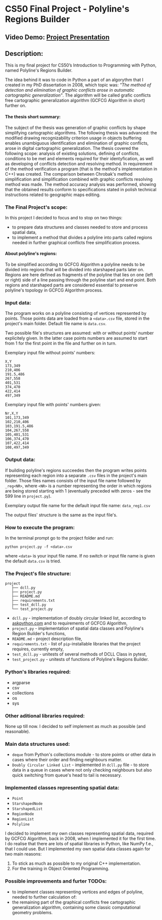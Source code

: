 # CS50 Final Project - Polyline's Regions Builder

## Video Demo:  [Project Presentation](https://youtu.be/_h4qazA1uL4)

## Description:
This is my final project for CS50’s Introduction to Programming with Python, named Polyline's Regions Builder.

The idea behind it was to code in Python a part of an algorythm that I created in my PhD dissertation in 2008, which topic was: *"The method of detection and elimination of graphic conflicts arose in automatic cartographic generalization"*. The algorithm will be called grafic conflicts free cartographic generalization algorithm (GCFCG Algorithm in short) further on.

#### The thesis short summary:
The subject of the thesis was generation of graphic conflicts by shape simplifying cartographic algorithms.
The following thesis was advanced: the modified drawing recognizability criterion usage in objects buffering enables unambiguous identification and elimination of graphic conflicts, arose in digital cartographic generalization.
The thesis covered the following scope: analysis of existing solutions, defining of conflicts, conditions to be met and elements required for their identyfication, as well as developing of conflicts detection and resolving method. In requirement of the method verification a program (that is the method's implementation in C++) was created. The comparison between Chrobak's method simplification and simplification combined with graphic conflicts resolving method was made. The method accuracy analysis was performed, showing that the obtained results conform to specifications stated in polish technical instructions related to geographic maps editing.

### The Final Project's scope:
In this project I decided to focus and to stop on two things:
- to prepare data structures and classes needed to store and process spatial data,
- to implement a method that divides a polyline into parts called regions needed in further graphical conflicts free simplification process.

#### About polyline's regions:
To be simplified according to GCFCG Algorithm a polyline needs to be divided into regions that will be divided into starshaped parts later on. Regions are here defined as fragments of the polyline that lies on one (left or right) side of a line passing through the polyline start and end point. Both regions and starshaped parts are considered essential to preserve polyline's topology in GCFCG Algorithm process.

### Input data:
The program works on a polyline consisting of vertices represented by points. Those points data are loaded from a `<data>.csv` file, stored in the project's main folder. Default file name is `data.csv`.

Two possible file's structures are assumed: with or without points' number explicitely given. In the latter case points numbers are assumed to start from 1 for the first point in the file and further on in turn.

Exemplary input file without points' numbers:
```
X,Y
173,349
210,406
191.5,486
267,558
401,531
374,470
422,414
497,349
```
Exemplary input file with points' numbers given:
```
Nr,X,Y
101,173,349
102,210,406
103,191.5,486
104,267,558
105,401,531
106,374,470
107,422,414
108,497,349
```

### Output data:
If building polyline's regions succeedes then the program writes points representing each region into a separate `.csv` files in the project's main folder. Those files names consists of the input file name followed by `_reg<NR>`, where `<NR>` is a number representing the order in which regions are being stored starting with 1 (eventually preceded with zeros - see the 599 line in `project.py`).

Exemplary output file name for the default input file name: `data_reg1.csv`

The output files' structure is the same as the input file's.

### How to execute the program:
In the terminal prompt go to the project folder and run:

```python project.py -f <data>.csv```

where `<data>` is your input file name. If no switch or input file name is given the default `data.csv` is tried.

### The Project's file structure:

    project
       ├── dcll.py
       ├── project.py
       ├── README.md
       ├── requirements.txt
       ├── test_dcll.py
       └── test_project.py

- `dcll.py` - implementation of doubly circular linked list, according to [askpython.com](https://www.askpython.com/python/examples/doubly-circular-linked-list) and to requirements of GCFCG Algorithm,
- `project.py` - implementation of spatial data classes and Polyline's Region Builder's functions,
- `README.md` - project description file,
- `requirements.txt` - list of `pip`-installable libraries that the project requires, currently empty,
- `test_dcll.py` - unitests of several methods of DCLL Class in pytest,
- `test_project.py` - unitests of functions of Polyline's Regions Builder.

### Python's libraries required:
- argparse
- csv
- collections
- os
- sys

### Other aditional libraries required:
None up till now. I decided to self implement as much as possible (and reasonable).

### Main data structures used:
- `deque` from Python's collections module - to store points or other data in cases where their order and finding neighbours matter.
- `Doubly Circular Linked List` - implemented in `dcll.py` file - to store data in a queue in cases where not only checking neighbours but also quick switching from queue's head to tail is necessary.

### Implemented classes representing spatial data:
- `Point`
- `StarshapedNode`
- `StarshapedList`
- `RegionNode`
- `RegionList`
- `Polyline`

I decided to implement my own classes representing spatial data, required by GCFCG Algorithm, back in 2008, when I implemented it for the first time. I do realise that there are lots of spatial libraries in Python, like NumPy f.e., that I could use. But I implemented my own spatial data classes again for two main reasons:
1. To stick as much as possible to my original C++ implementation.
2. For the training in Object Oriented Programming.

### Possible improvements and furter TODOs:
- to implement classes representing vertices and edges of polyline, needed to further calculation of:
- the remaining part of the graphical conflicts free cartographic generalization algorithm, containing some classic computational geometry problems.


